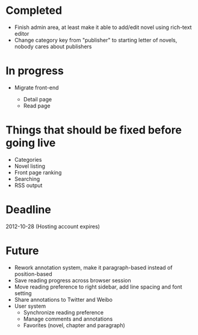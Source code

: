 # Completed

* Finish admin area, at least make it able to add/edit novel using rich-text editor
* Change category key from "publisher" to starting letter of novels, nobody cares about publishers

# In progress

* Migrate front-end

    + Detail page
    + Read page
    
# Things that should be fixed before going live

* Categories
* Novel listing
* Front page ranking
* Searching
* RSS output

# Deadline

2012-10-28 (Hosting account expires)

# Future

* Rework annotation system, make it paragraph-based instead of position-based
* Save reading progress across browser session
* Move reading preference to right sidebar, add line spacing and font setting
* Share annotations to Twitter and Weibo
* User system
    + Synchronize reading preference
    + Manage comments and annotations
    + Favorites (novel, chapter and paragraph)

